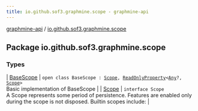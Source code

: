 ```yaml
---
title: io.github.sof3.graphmine.scope - graphmine-api
---
```


[graphmine-api](../index.html) / [io.github.sof3.graphmine.scope](./index.html)

## Package io.github.sof3.graphmine.scope

### Types

| [BaseScope](-base-scope/index.html) | `open class BaseScope : `[`Scope`](-scope/index.html)`, `[`ReadOnlyProperty`](https://kotlinlang.org/api/latest/jvm/stdlib/kotlin.properties/-read-only-property/index.html)`<`[`Any`](https://kotlinlang.org/api/latest/jvm/stdlib/kotlin/-any/index.html)`?, `[`Scope`](-scope/index.html)`>`<br>Basic implementation of BaseScope |
| [Scope](-scope/index.html) | `interface Scope`<br>A Scope represents some period of persistence. Features are enabled only during the scope is not disposed. Builtin scopes include: |

